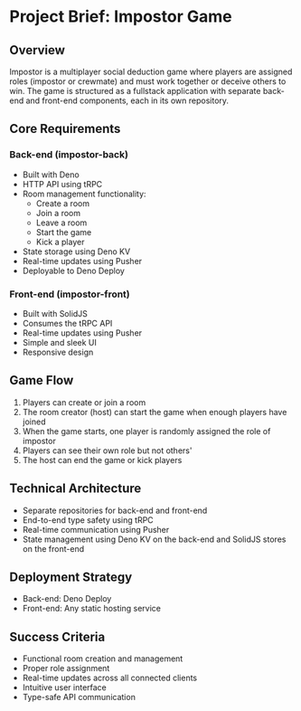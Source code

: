 # Project Brief: Impostor Game

## Overview
Impostor is a multiplayer social deduction game where players are assigned roles (impostor or crewmate) and must work together or deceive others to win. The game is structured as a fullstack application with separate back-end and front-end components, each in its own repository.

## Core Requirements

### Back-end (impostor-back)
- Built with Deno
- HTTP API using tRPC
- Room management functionality:
  - Create a room
  - Join a room
  - Leave a room
  - Start the game
  - Kick a player
- State storage using Deno KV
- Real-time updates using Pusher
- Deployable to Deno Deploy

### Front-end (impostor-front)
- Built with SolidJS
- Consumes the tRPC API
- Real-time updates using Pusher
- Simple and sleek UI
- Responsive design

## Game Flow
1. Players can create or join a room
2. The room creator (host) can start the game when enough players have joined
3. When the game starts, one player is randomly assigned the role of impostor
4. Players can see their own role but not others'
5. The host can end the game or kick players

## Technical Architecture
- Separate repositories for back-end and front-end
- End-to-end type safety using tRPC
- Real-time communication using Pusher
- State management using Deno KV on the back-end and SolidJS stores on the front-end

## Deployment Strategy
- Back-end: Deno Deploy
- Front-end: Any static hosting service

## Success Criteria
- Functional room creation and management
- Proper role assignment
- Real-time updates across all connected clients
- Intuitive user interface
- Type-safe API communication
